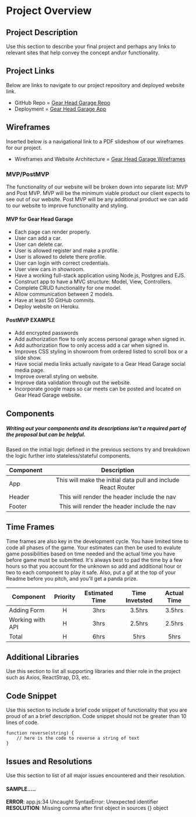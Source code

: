 # Project Overview


## Project Description

Use this section to describe your final project and perhaps any links to relevant sites that help convey the concept and\or functionality.

## Project Links

Below are links to navigate to our project repository and deployed website link. 

- GitHub Repo = [Gear Head Garage Repo](https://github.com/JGeorgos24/GearHeadGarage)
- Deployment = [Gear Head Garage App](https://gearheadgarage-app.herokuapp.com/cars) 

## Wireframes

Inserted below is a navigational link to a PDF slideshow of our wireframes for our project.

- Wireframes and Website Architecture = [Gear Head Garage Wireframes](https://docs.google.com/presentation/d/1_BFz0_28KXCFrs8RDh_PVk9y6f5yklLjPDWCd1eebL0/edit?usp=sharing)


### MVP/PostMVP 

The functionality of our website will be broken down into separate list: MVP and Post MVP. MVP will be the minimum viable product our client expects to see out of our website. Post MVP will be any additional product we can add to our website to improve functionality and styling.


#### MVP for Gear Head Garage
- Each page can render properly.
- User can add a car. 
- User can delete car.
- User is allowed register and make a profile.
- User is allowed to delete there profile.
- User can login with correct credentials.
- User view cars in showroom.
- Have a working full-stack application using Node.js, Postgres and EJS.
- Construct app to have a MVC structure: Model, View, Controllers.
- Complete CRUD functionality for one model. 
- Allow communication between 2 models.
- Have at least 50 GitHub commits.
- Deploy website on Heroku.


#### PostMVP EXAMPLE
- Add encrypted passwords
- Add authorization flow to only access personal garage when signed in.
- Add authorization flow to only access add a car when signed in.
- Improves CSS styling in showroom from ordered listed to scroll box or a slide show. 
- Have social media links actually navigate to a Gear Head Garage social media page.
- Improve overall styling on website.
- Improve data validation through out the website. 
- Incorporate google maps so car meets can be posted and located on Gear Head Garage website.

## Components
##### Writing out your components and its descriptions isn't a required part of the proposal but can be helpful.

Based on the initial logic defined in the previous sections try and breakdown the logic further into stateless/stateful components. 

| Component | Description | 
| --- | :---: |  
| App | This will make the initial data pull and include React Router| 
| Header | This will render the header include the nav | 
| Footer | This will render the header include the nav | 

## Time Frames

Time frames are also key in the development cycle.  You have limited time to code all phases of the game.  Your estimates can then be used to evalute game possibilities based on time needed and the actual time you have before game must be submitted. It's always best to pad the time by a few hours so that you account for the unknown so add and additional hour or two to each component to play it safe. Also, put a gif at the top of your Readme before you pitch, and you'll get a panda prize.

| Component | Priority | Estimated Time | Time Invetsted | Actual Time |
| --- | :---: |  :---: | :---: | :---: |
| Adding Form | H | 3hrs| 3.5hrs | 3.5hrs |
| Working with API | H | 3hrs| 2.5hrs | 2.5hrs |
| Total | H | 6hrs| 5hrs | 5hrs |

## Additional Libraries
 Use this section to list all supporting libraries and thier role in the project such as Axios, ReactStrap, D3, etc. 

## Code Snippet

Use this section to include a brief code snippet of functionality that you are proud of an a brief description.  Code snippet should not be greater than 10 lines of code. 

```
function reverse(string) {
	// here is the code to reverse a string of text
}
```

## Issues and Resolutions
 Use this section to list of all major issues encountered and their resolution.

#### SAMPLE.....
**ERROR**: app.js:34 Uncaught SyntaxError: Unexpected identifier                                
**RESOLUTION**: Missing comma after first object in sources {} object